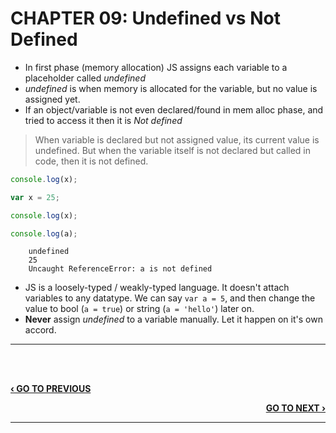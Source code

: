 # CHAPTER 09: Undefined vs Not Defined

- In first phase (memory allocation) JS assigns each variable to a placeholder called _undefined_
- _undefined_ is when memory is allocated for the variable, but no value is assigned yet.
- If an object/variable is not even declared/found in mem alloc phase, and tried to access it then it is _Not defined_

> When variable is declared but not assigned value, its current value is undefined. But when the variable itself is not declared but called in code, then it is not defined.

```javascript
console.log(x);

var x = 25;

console.log(x);

console.log(a);
```

        undefined
        25
        Uncaught ReferenceError: a is not defined

- JS is a loosely-typed / weakly-typed language. It doesn't attach variables to any datatype. We can say `var a = 5`, and then change the value to bool (`a = true`) or string (`a = 'hello'`) later on.
- **Never** assign _undefined_ to a variable manually. Let it happen on it's own accord.

---

<br><br>

<p align="left">
  <a href="./08_window_And_this.md"><b>‹ GO TO PREVIOUS</b></a>
</p>

<p align="right">
  <a href="./10_Scope_And_Lexical_Environment.md"><b>GO TO NEXT ›</b></a>
</p>

---
